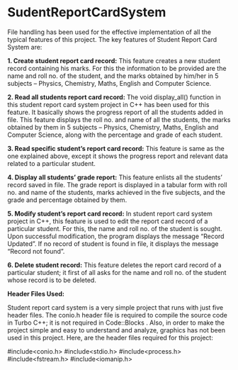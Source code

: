# SudentReportCardSystem
File handling has been used for the effective implementation of all the typical features of this project. The key features of Student Report Card System are:

**1. Create student report card record:**
This feature creates a new student record containing his marks. For this the information to be provided are the name and roll no. of the student, and the marks obtained by him/her in 5 subjects – Physics, Chemistry, Maths, English and Computer Science.

**2. Read all students report card record:**
The void display_all() function in this student report card system project in C++ has been used for this feature. It basically shows the progress report of all the students added in file. This feature displays the roll no. and name of all the students, the marks obtained by them in 5 subjects – Physics, Chemistry, Maths, English and Computer Science, along with the percentage and grade of each student.

**3. Read specific student’s report card record:**
This feature is same as the one explained above, except it shows the progress report and relevant data related to a particular student.

**4. Display all students’ grade report:**
This feature enlists all the students’ record saved in file. The grade report is displayed in a tabular form with roll no. and name of the students, marks achieved in the five subjects, and the grade and percentage obtained by them.

**5. Modify student’s report card record:**
In student report card system project in C++, this feature is used to edit the report card record of a particular student. For this, the name and roll no. of the student is sought. Upon successful modification, the program displays the message “Record Updated”. If no record of student is found in file, it displays the message “Record not found”.

**6. Delete student record:**
This feature deletes the report card record of a particular student; it first of all asks for the name and roll no. of the student whose record is to be deleted.

**Header Files Used:**

Student report card system is a very simple project that runs with just five header files. The conio.h header file is required to compile the source code in Turbo C++; it is not required in Code::Blocks . Also, in order to make the project simple and easy to understand and analyze, graphics has not been used in this project. Here, are the header files required for this project:

#include<conio.h>
#include<stdio.h>
#include<process.h>
#include<fstream.h>
#include<iomanip.h>
